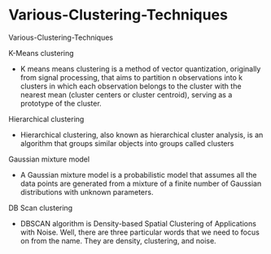 # Various-Clustering-Techniques
Various-Clustering-Techniques
 
 
 K-Means clustering 
- K means means clustering is a method of vector quantization, originally from signal processing, that aims to partition n observations into k clusters in which each observation belongs to the cluster with the nearest mean (cluster centers or cluster centroid), serving as a prototype of the cluster. 

 Hierarchical clustering
 - Hierarchical clustering, also known as hierarchical cluster analysis, is an algorithm that groups similar objects into groups called clusters

Gaussian mixture model
- A Gaussian mixture model is a probabilistic model that assumes all the data points are generated from a mixture of a finite number of Gaussian distributions with unknown parameters.
 
 DB Scan clustering
 - DBSCAN algorithm is Density-based Spatial Clustering of Applications with Noise. Well, there are three particular words that we need to focus on from the name. They are density, clustering, and noise.
 
